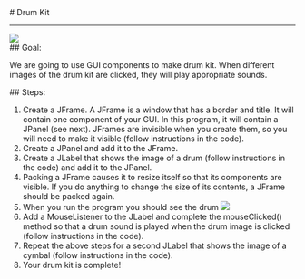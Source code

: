 <body>
<div id="wrap">
<div id="main">
<div id="recipeLeftColumn">
# Drum Kit

<hr/>
<img src="images/drumKit.png"/>
<div id="recipeGoal">
## Goal:


We are going to use GUI components to make drum kit. When different images of the drum kit are clicked, they will play appropriate sounds.


</div>
</div>
<div id="recipeRightColumn">
<div id="recipeSteps">
## Steps:

<ol id="stepList">
<li>Create a JFrame. A JFrame is a window that has a border and title. It will contain one component of your GUI. In this program, it will contain a JPanel (see next). JFrames are invisible when you create them, so you will need to make it visible (follow instructions in the code).</li>
<li>Create a JPanel and add it to the JFrame. </li>
<li>Create a JLabel that shows the image of a drum (follow instructions in the code) and add it to the JPanel.
                                
                                
<li>Packing a JFrame causes it to resize itself so that its components are visible. If you do anything to change the size of its contents, a JFrame should be packed again.</li>
<li>When you run the program you should see the drum <img src="images/drum.png"/></li></li>
<li>Add a MouseListener to the JLabel and complete the mouseClicked() method so that a drum sound is played when the drum image is clicked (follow instructions in the code).</li>
<li>Repeat the above steps for a second JLabel that shows the image of a cymbal (follow instructions in the code).</li>
<li>Your drum kit is complete!</li>
</ol>
<div style="clear:both;"></div>
</div>
</div>
</div>
</div>
<div id="footer">

</div>
</body>